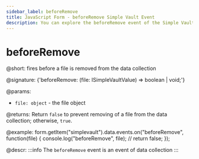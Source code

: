 ```yaml
---
sidebar_label: beforeRemove
title: JavaScript Form - beforeRemove Simple Vault Event 
description: You can explore the beforeRemove event of the Simple Vault control of Form in the documentation of the DHTMLX JavaScript UI library. Browse developer guides and API reference, try out code examples and live demos, and download a free 30-day evaluation version of DHTMLX Suite.
---
```


# beforeRemove

@short: fires before a file is removed from the data collection

@signature: {'beforeRemove: (file: ISimpleVaultValue) => boolean | void;'}

@params:
- `file: object` - the file object

@returns:
Return `false` to prevent removing of a file from the data collection; otherwise, `true`.

@example:
form.getItem("simplevault").data.events.on("beforeRemove", function(file) {
    console.log("beforeRemove", file);
    // return false;
});

@descr:
:::info
The `beforeRemove` event is an event of data collection
:::
